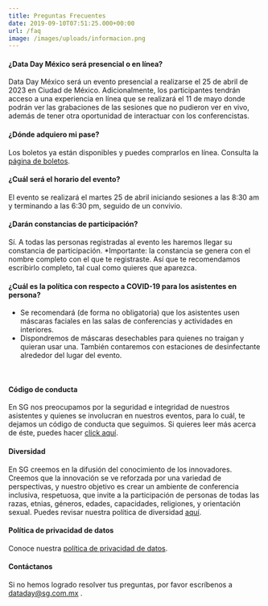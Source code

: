 ```yaml
---
title: Preguntas Frecuentes
date: 2019-09-10T07:51:25.000+00:00
url: /faq
image: /images/uploads/informacion.png
---
```


#### ¿Data Day México será presencial o en línea?
Data Day México será un evento presencial a realizarse el 25 de abril de 2023 en Ciudad de México. Adicionalmente, los participantes tendrán acceso a una experiencia en línea que se realizará el 11 de mayo donde podrán ver las grabaciones de las sesiones que no pudieron ver en vivo, además de tener otra oportunidad de interactuar con los conferencistas.

#### ¿Dónde adquiero mi pase?
Los boletos ya están disponibles y puedes comprarlos en línea. Consulta la [página de boletos](/dataday/tickets).


#### ¿Cuál será el horario del evento?
El evento se realizará el martes 25 de abril iniciando sesiones a las 8:30 am y terminando a las 6:30 pm, seguido de un convivio. 



#### ¿Darán constancias de participación?
Sí. A todas las personas registradas al evento les haremos llegar su constancia de participación. *Importante: la constancia se genera con el nombre completo con el que te registraste. Así que te recomendamos escribirlo completo, tal cual como quieres que aparezca.

#### ¿Cuál es la política con respecto a COVID-19 para los asistentes en persona?

* Se recomendará (de forma no obligatoria) que los asistentes usen máscaras faciales en las salas de conferencias y actividades en interiores. 
* Dispondremos de máscaras desechables para quienes no traigan y quieran usar una.
También contaremos con estaciones de desinfectante alrededor del lugar del evento.

<br>

#### Código de conducta
En SG nos preocupamos por la seguridad e integridad de nuestros asistentes y quienes se involucran en nuestros eventos, para lo cuál, te dejamos un código de conducta que seguimos. Si quieres leer más acerca de éste, puedes hacer [click aquí](https://sg.com.mx/dataday/coc).

#### Diversidad
En SG creemos en la difusión del conocimiento de los innovadores. Creemos que la innovación se ve reforzada por una variedad de perspectivas, y nuestro objetivo es crear un ambiente de conferencia inclusiva, respetuosa, que invite a la participación de personas de todas las razas, etnias, géneros, edades, capacidades, religiones, y orientación sexual. Puedes revisar nuestra política de diversidad [aquí](https://sg.com.mx/dataday/diversidad).


#### Política de privacidad de datos

Conoce nuestra [política de privacidad de datos](/dataday/politica-de-privacidad).

#### Contáctanos

Si no hemos logrado resolver tus preguntas, por favor escríbenos a dataday@sg.com.mx .